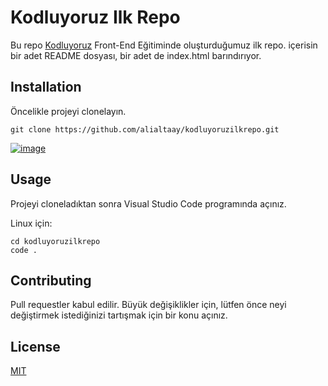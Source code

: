 # Kodluyoruz Ilk Repo


Bu repo [Kodluyoruz](https://www.kodluyoruz.org/) Front-End Eğitiminde oluşturduğumuz ilk repo. içerisin bir adet
README dosyası, bir adet de index.html barındırıyor.


## Installation

Öncelikle projeyi clonelayın.

```
git clone https://github.com/alialtaay/kodluyoruzilkrepo.git
```
[![image](https://r.resimlink.com/5mXIV.png)](https://resimlink.com/5mXIV)

## Usage

Projeyi cloneladıktan sonra Visual Studio Code programında açınız.

Linux için:

```
cd kodluyoruzilkrepo
code .
``` 


## Contributing

Pull requestler kabul edilir. Büyük değişiklikler için, lütfen önce neyi değiştirmek 
istediğinizi tartışmak için bir konu açınız.

 ## License

[MIT](https://mitsloan.mit.edu/ideas-made-to-matter/next-chapter-analytics-data-storytelling?utm_source=mitsloangooglep&utm_medium=social&utm_campaign=datastorytelling&gclid=CjwKCAiAzp6eBhByEiwA_gGq5IG8lj8Llh1MXGb8QFPxqYUv-mUg89shixK9STzJTDpDSb1KRRKBLhoCHMQQAvD_BwE)

